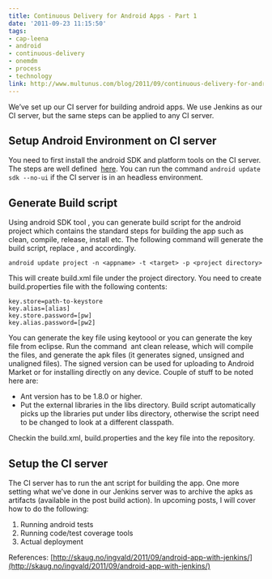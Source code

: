```yaml
---
title: Continuous Delivery for Android Apps - Part 1
date: '2011-09-23 11:15:50'
tags:
- cap-leena
- android
- continuous-delivery
- onemdm
- process
- technology
link: http://www.multunus.com/blog/2011/09/continuous-delivery-for-android-apps-part-1/
---
```


We’ve set up our CI server for building android apps. We use Jenkins as our CI server, but the same steps can be applied to any CI server.

## Setup Android Environment on CI server
You need to first install the android SDK and platform tools on the CI server. The steps are well defined 
[here](http://developer.android.com/sdk/installing.html). You can run the command `android update sdk --no-ui` if the CI server is in an headless environment.

## Generate Build script
Using android SDK tool , you can generate build script for the android project which contains the standard steps for building the app such as clean, compile, release, install etc. The following command will generate the build script, replace <appname>, <target> and <project path> accordingly.

```
android update project -n <appname> -t <target> -p <project directory>
```

This will create build.xml file under the project directory. You need to create build.properties file with the following contents:

```
key.store=path-to-keystore
key.alias=[alias]
key.store.password=[pw]
key.alias.password=[pw2]
```

You can generate the key file using keytoool or you can generate the key file from eclipse. Run the command  ant clean release, which will compile the files, and generate the apk files (it generates signed, unsigned and unaligned files). The signed version can be used for uploading to Android Market or for installing directly on any device. Couple of stuff to be noted here are:

- Ant version has to be 1.8.0 or higher.
- Put the external libraries in the libs directory. Build script automatically picks up the libraries put under libs directory, otherwise the script need to be changed to look at a different classpath.

Checkin the build.xml, build.properties and the key file into the repository.

## Setup the CI server
The CI server has to run the ant script for building the app. One more setting what we’ve done in our Jenkins server was to archive the apks as artifacts (available in the post build action). In upcoming posts, I will cover how to do the following:

1. Running android tests
1. Running code/test coverage tools
1. Actual deployment

References: [http://skaug.no/ingvald/2011/09/android-app-with-jenkins/](http://skaug.no/ingvald/2011/09/android-app-with-jenkins/)
